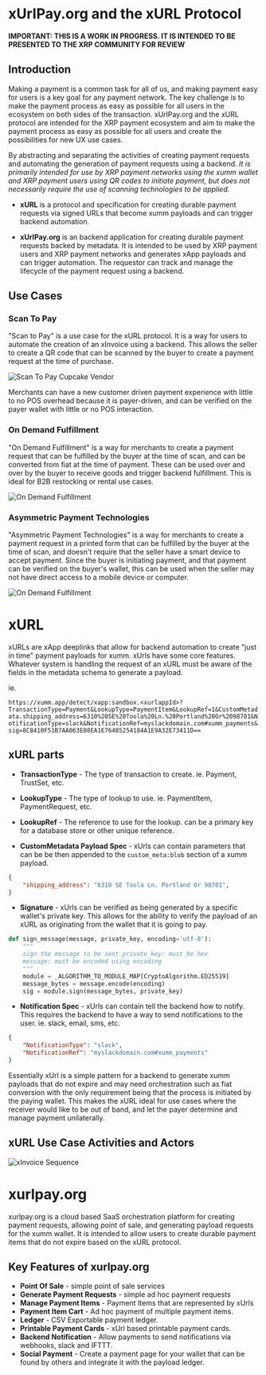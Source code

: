 # xUrlPay.org and the xURL Protocol

**IMPORTANT: THIS IS A WORK IN PROGRESS. IT IS INTENDED TO BE PRESENTED TO THE XRP COMMUNITY FOR REVIEW**

## Introduction
Making a payment is a common task for all of us, and making payment easy for users is a key goal for any payment network. The key challenge is to make the payment process as easy as possible for all users in the ecosystem on both sides of the transaction. xUrlPay.org and the xURL protocol  are intended for the XRP payment ecosystem and aim to make the payment process as easy as possible for all users and create the possibilities for new UX use cases. 

By abstracting and separating the activities of creating payment requests and automating the generation of payment requests using a backend. *It is primarily intended for use by XRP payment networks using the xumm wallet and XRP payment users using QR codes to initiate payment, but does not necessarily require the use of scanning technologies to be applied.*

* **xURL** is a protocol and specification for creating durable payment requests via signed URLs that become xumm payloads and can trigger backend automation. 

* **xUrlPay.org** is an backend application for creating durable payment requests backed by metadata. It is intended to be used by XRP payment users and XRP payment networks and generates xApp payloads and can trigger automation. The requestor can track and manage the lifecycle of the payment request using a backend.
  

## Use Cases

### Scan To Pay
"Scan to Pay" is a use case for the xURL protocol. It is a way for users to automate the creation of an xInvoice using a backend. This allows the seller to create a QR code that can be scanned by the buyer to create a payment request at the time of purchase. 

![Scan To Pay Cupcake Vendor](./images/usecase_1.png)

Merchants can have a new customer driven payment experience with little to no POS overhead because it is payer-driven, and can be verified on the payer wallet with little or no POS interaction.

### On Demand Fulfillment
"On Demand Fulfillment"  is a way for merchants to create a payment request that can be fulfilled by the buyer at the time of scan, and can be converted from fiat at the time of payment. These can be used over and over by the buyer to receive goods and trigger backend fulfillment. This is ideal for B2B restocking or rental use cases.

![On Demand Fulfillment](./images/usecase_2.png)

### Asymmetric Payment Technologies
"Asymmetric Payment Technologies" is a way for merchants to create a payment request in a printed form that can be fulfilled by the buyer at the time of scan, and doesn't require that the seller have a smart device to accept payment. Since the buyer is initiating payment, and that payment can be verified on the buyer's wallet, this can be used when the seller may not have direct access to a mobile device or computer.

![On Demand Fulfillment](./images/usecase_3.png)

# xURL
xURLs are xApp deeplinks that allow for backend automation to create "just in time" payment payloads for xumm. xUrls have some core features. Whatever system is handling the request of an xURL must be aware of the fields in the metadata schema to generate a payload.

ie. 

`https://xumm.app/detect/xapp:sandbox.<xurlappId>?TransactionType=Payment&LookupType=PaymentItem&LookupRef=1&CustomMetadata.shipping_address=6310%20SE%20Toola%20Ln.%20Portland%20Or%2098701&NotificationType=slack&NotificationRef=myslackdomain.com#xumm_payments&sig=8C8410F51B7AA063E08EA1E76485254184A1E9A32E73411D==`


## xURL parts

* **TransactionType** - The type of transaction to create. ie. Payment, TrustSet, etc.

* **LookupType** - The type of lookup to use. ie. PaymentItem, PaymentRequest, etc.

* **LookupRef** - The reference to use for the lookup. can be a primary key for a database store or other unique reference.

* **CustomMetadata Payload Spec** - xUrls can contain parameters that can be be then appended to the `custom_meta:blob` section of a xumm payload.

```json
{
	"shipping_address": "6310 SE Toola Ln. Portland Or 98701",
}
```
* **Signature** - xUrls can be verified as being generated by a specific wallet's private key. This allows for the ability to verify the payload of an xURL as originating from the wallet that it is going to pay.

```python
def sign_message(message, private_key, encoding='utf-8'):
    """
    sign the message to be sent private_key: must be hex
    message: must be encoded using encoding
    """
    module = _ALGORITHM_TO_MODULE_MAP[CryptoAlgorithm.ED25519]
    message_bytes = message.encode(encoding)
    sig = module.sign(message_bytes, private_key)
```

* **Notification Spec** - xUrls can contain tell the backend how to notify. This requires the backend to have a way to send notifications to the user. ie. slack, email, sms, etc.


```json
{
    "NotificationType": "slack",
    "NotificationRef": "myslackdomain.com#xumm_payments"
}
```

Essentially xUrl is a simple pattern for a backend to generate xumm payloads that do not expire and may need orchestration such as fiat conversion with the only requirement being that the process is initiated by the paying wallet. This makes the xURL ideal for use cases where the receiver would like to be out of band, and let the payer determine and manage payment unilaterally. 

## xURL Use Case Activities and Actors
![xInvoice Sequence](./images/xurl-use/xurl_usecase.png)


# xurlpay.org 
xurlpay.org is a cloud based SaaS orchestration platform for creating payment requests, allowing point of sale, and generating payload requests for the xumm wallet. It is intended to allow users to create durable payment items that do not expire based on the xURL protocol.

## Key Features of xurlpay.org

* **Point Of Sale** - simple point of sale services 
* **Generate Payment Requests** - simple ad hoc payment requests
* **Manage Payment Items** - Payment Items that are represented by xUrls
* **Payment Item Cart** - Ad hoc payment of multiple payment items.
* **Ledger** - CSV Exportable payment ledger.
* **Printable Payment Cards** - xUrl based printable payment cards.
* **Backend Notification** - Allow payments to send notifications via webhooks, slack and IFTTT.
* **Social Payment** - Create a payment page for your wallet that can be found by others and integrate it with the payload ledger.




